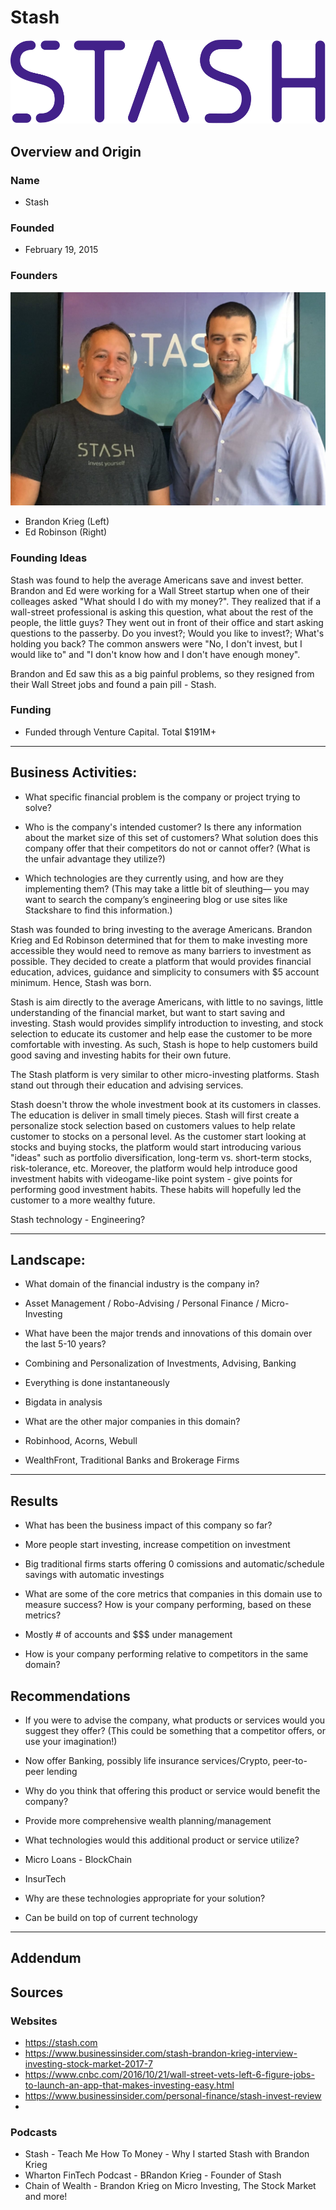 # Stash
![Stash_Logo](./Image/Stash-Logo.svg)
## Overview and Origin

### Name
* Stash

### Founded
* February 19, 2015

### Founders
![Co-Founders|,20%](./Image/BrandonEdPhoto.jpg)
* Brandon Krieg (Left)
* Ed Robinson (Right)

### Founding Ideas
Stash was found to help the average Americans save and invest better. Brandon and Ed were working for a Wall Street startup when one of their colleages asked "What should I do with my money?". They realized that if a wall-street professional is asking this question, what about the rest of the people, the little guys? They went out in front of their office and start asking questions to the passerby. Do you invest?; Would you like to invest?; What's holding you back? The common answers were "No, I don't invest, but I would like to" and "I don't know how and I don't have enough money". 

Brandon and Ed saw this as a big painful problems, so they resigned from their Wall Street jobs and found a pain pill - Stash.

### Funding
* Funded through Venture Capital. Total $191M+

---

## Business Activities:

* What specific financial problem is the company or project trying to solve?

* Who is the company's intended customer?  Is there any information about the market size of this set of customers?
What solution does this company offer that their competitors do not or cannot offer? (What is the unfair advantage they utilize?)

* Which technologies are they currently using, and how are they implementing them? (This may take a little bit of sleuthing–– you may want to search the company’s engineering blog or use sites like Stackshare to find this information.)

Stash was founded to bring investing to the average Americans. Brandon Krieg and Ed Robinson determined that for them to make investing more accessible they would need to remove as many barriers to investment as possible. They decided to create a platform that would provides financial education, advices, guidance and simplicity to consumers with $5 account minimum. Hence, Stash was born.

Stash is aim directly to the average Americans, with little to no savings, little understanding of the financial market, but want to start saving and investing. Stash would provides simplify introduction to investing, and stock selection to educate its customer and help ease the customer to be more comfortable with investing. As such, Stash is hope to help customers build good saving and investing habits for their own future.

The Stash platform is very similar to other micro-investing platforms. Stash stand out through their education and advising services. 

Stash doesn't throw the whole investment book at its customers in classes. The education is deliver in small timely pieces. Stash will first create a personalize stock selection based on customers values to help relate customer to stocks on a personal level. As the customer start looking at stocks and buying stocks, the platform would start introducing various "ideas" such as portfolio diversification, long-term vs. short-term stocks, risk-tolerance, etc. Moreover, the platform would help introduce good investment habits with videogame-like point system - give points for performing good investment habits. These habits will hopefully led the customer to a more wealthy future.

Stash technology - Engineering?

---

## Landscape:

* What domain of the financial industry is the company in?
* Asset Management / Robo-Advising / Personal Finance / Micro-Investing

* What have been the major trends and innovations of this domain over the last 5-10 years?
* Combining and Personalization of Investments, Advising, Banking
* Everything is done instantaneously
* Bigdata in analysis

* What are the other major companies in this domain?
* Robinhood, Acorns, Webull
* WealthFront, Traditional Banks and Brokerage Firms

---

## Results

* What has been the business impact of this company so far?
* More people start investing, increase competition on investment
* Big traditional firms starts offering 0 comissions and automatic/schedule savings with automatic investings

* What are some of the core metrics that companies in this domain use to measure success? How is your company performing, based on these metrics?
* Mostly # of accounts and $$$ under management

* How is your company performing relative to competitors in the same domain?


## Recommendations

* If you were to advise the company, what products or services would you suggest they offer? (This could be something that a competitor offers, or use your imagination!)
* Now offer Banking, possibly life insurance services/Crypto, peer-to-peer lending

* Why do you think that offering this product or service would benefit the company?
* Provide more comprehensive wealth planning/management

* What technologies would this additional product or service utilize?
* Micro Loans - BlockChain
* InsurTech

* Why are these technologies appropriate for your solution?
* Can be build on top of current technology

---

## Addendum

## Sources
### Websites
* https://stash.com
* https://www.businessinsider.com/stash-brandon-krieg-interview-investing-stock-market-2017-7
* https://www.cnbc.com/2016/10/21/wall-street-vets-left-6-figure-jobs-to-launch-an-app-that-makes-investing-easy.html
* https://www.businessinsider.com/personal-finance/stash-invest-review
* 
### Podcasts 
* Stash - Teach Me How To Money - Why I started Stash with Brandon Krieg
* Wharton FinTech Podcast - BRandon Krieg - Founder of Stash
* Chain of Wealth - Brandon Krieg on Micro Investing, The Stock Market and more!